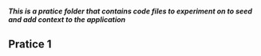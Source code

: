 ##### This is a pratice folder that contains code files to experiment on to seed and add context to the application

## Pratice 1
